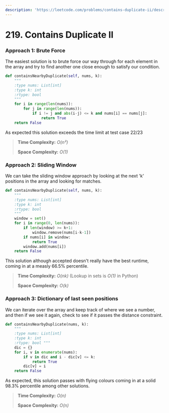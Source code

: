 ```yaml
---
description: 'https://leetcode.com/problems/contains-duplicate-ii/description/'
---
```


# 219. Contains Duplicate II

### Approach 1: Brute Force

The easiest solution is to brute force our way through for each element in the array and try to find another one close enough to satisfy our condition.

```python
def containsNearbyDuplicate(self, nums, k): 
    """ 
    :type nums: List[int] 
    :type k: int 
    :rtype: bool 
    """ 
    for i in range(len(nums)): 
        for j in range(len(nums)): 
            if i != j and abs(i-j) <= k and nums[i] == nums[j]: 
                return True
    return False
```

As expected this solution exceeds the time limit at test case 22/23

> **Time Complexity:** _O\(n²\)_
>
> **Space Complexity:** _O\(1\)_

### Approach 2: Sliding Window

We can take the sliding window approach by looking at the next 'k' positions in the array and looking for matches.

```python
def containsNearbyDuplicate(self, nums, k):        
    """        
    :type nums: List[int]        
    :type k: int        
    :rtype: bool        
    """        
    window = set()        
    for i in range(0, len(nums)):            
        if len(window) >= k+1:                
            window.remove(nums[i-k-1])            
        if nums[i] in window:                
            return True            
        window.add(nums[i])        
    return False
```

This solution although accepted doesn't really have the best runtime, coming in at a measly 66.5% percentile.

> **Time Complexity:** _O\(nk\)_ \(Lookup in sets is _O\(1\)_ in Python\)
>
> **Space Complexity:** _O\(k\)_

### Approach 3: Dictionary of last seen positions

We can iterate over the array and keep track of where we see a number, and then if we see it again, check to see if it passes the distance constraint.

```python
def containsNearbyDuplicate(nums, k): 
    """
    :type nums: List[int] 
    :type k: int 
    :rtype: bool """ 
    dic = {}
    for i, v in enumerate(nums):    
        if v in dic and i - dic[v] <= k:        
            return True    
        dic[v] = i
    return False
```

As expected, this solution passes with flying colours coming in at a solid 98.3% percentile among other solutions.

> **Time Complexity:** _O\(n\)_ 
>
> **Space Complexity:** _O\(n\)_



